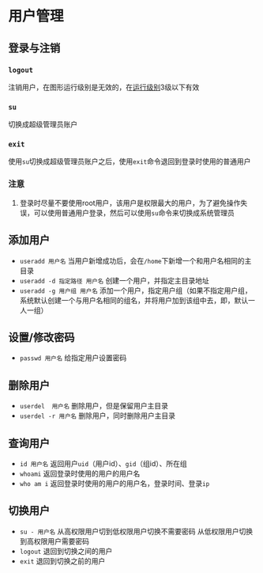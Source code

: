 # 用户管理

## 登录与注销

### `logout`

注销用户，在图形运行级别是无效的，在[运行级别]()3级以下有效

### `su`

切换成超级管理员账户

### `exit`

使用`su`切换成超级管理员账户之后，使用`exit`命令退回到登录时使用的普通用户

### 注意

1. 登录时尽量不要使用root用户，该用户是权限最大的用户，为了避免操作失误，可以使用普通用户登录，然后可以使用`su`命令来切换成系统管理员



## 添加用户

- `useradd 用户名`
  当用户新增成功后，会在`/home`下新增一个和用户名相同的主目录
- `useradd -d 指定路径 用户名`
  创建一个用户，并指定主目录地址
- `useradd -g 用户组 用户名`
  添加一个用户，指定用户组（如果不指定用户组，系统默认创建一个与用户名相同的组名，并将用户加到该组中去，即，默认一人一组）

## 设置/修改密码

- `passwd 用户名`
  给指定用户设置密码

## 删除用户

- `userdel  用户名`
  删除用户，但是保留用户主目录
- `userdel -r 用户名`
  删除用户，同时删除用户主目录

## 查询用户

- `id 用户名`
  返回用户`uid`（用户id）、`gid`（组id）、所在组
- `whoami`
  返回登录时使用的用户的用户名
- `who am i`
  返回登录时使用的用户的用户名，登录时间、登录`ip`

## 切换用户

- `su - 用户名`
  从高权限用户切到低权限用户切换不需要密码
  从低权限用户切换到高权限用户需要密码
- `logout`
  退回到切换之间的用户
- `exit`
  退回到切换之前的用户


